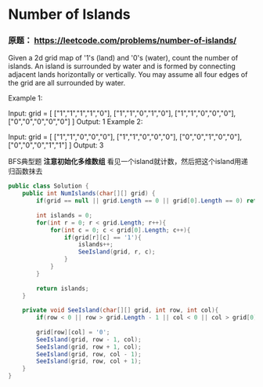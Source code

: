 # Number of Islands

### 原题： https://leetcode.com/problems/number-of-islands/

Given a 2d grid map of '1's (land) and '0's (water), count the number of islands. An island is surrounded by water and is formed by connecting adjacent lands horizontally or vertically. You may assume all four edges of the grid are all surrounded by water.


Example 1:

Input: grid = [
  ["1","1","1","1","0"],
  ["1","1","0","1","0"],
  ["1","1","0","0","0"],
  ["0","0","0","0","0"]
]
Output: 1
Example 2:

Input: grid = [
  ["1","1","0","0","0"],
  ["1","1","0","0","0"],
  ["0","0","1","0","0"],
  ["0","0","0","1","1"]
]
Output: 3


BFS典型题
**注意初始化多维数组**
看见一个island就计数，然后把这个island用递归函数抹去

```c#
public class Solution {
    public int NumIslands(char[][] grid) {
        if(grid == null || grid.Length == 0 || grid[0].Length == 0) return 0;
        
        int islands = 0;
        for(int r = 0; r < grid.Length; r++){
            for(int c = 0; c < grid[0].Length; c++){
                if(grid[r][c] == '1'){
                    islands++;
                    SeeIsland(grid, r, c);
                }
            }
        }
        
        return islands;
    }
    
    private void SeeIsland(char[][] grid, int row, int col){
        if(row < 0 || row > grid.Length - 1 || col < 0 || col > grid[0].Length - 1 || grid[row][col] == '0') return;
        
        grid[row][col] = '0';
        SeeIsland(grid, row - 1, col);
        SeeIsland(grid, row + 1, col);
        SeeIsland(grid, row, col - 1);
        SeeIsland(grid, row, col + 1);
    }
}

```


